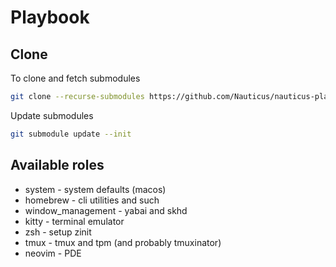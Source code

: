 # Playbook

## Clone
To clone and fetch submodules
```bash
git clone --recurse-submodules https://github.com/Nauticus/nauticus-playbook
```

Update submodules
```bash
git submodule update --init
```

## Available roles
 - system - system defaults (macos)
 - homebrew - cli utilities and such
 - window_management - yabai and skhd
 - kitty - terminal emulator
 - zsh - setup zinit
 - tmux - tmux and tpm (and probably tmuxinator)
 - neovim - PDE
